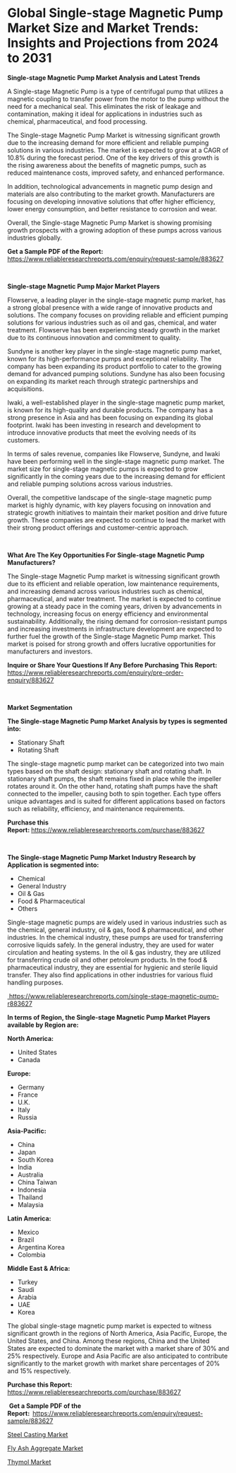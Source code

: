 <p><h1>Global Single-stage Magnetic Pump Market Size and Market Trends: Insights and Projections from 2024 to 2031</h1></p><p><strong>Single-stage Magnetic Pump Market Analysis and Latest Trends</strong></p>
<p><p>A Single-stage Magnetic Pump is a type of centrifugal pump that utilizes a magnetic coupling to transfer power from the motor to the pump without the need for a mechanical seal. This eliminates the risk of leakage and contamination, making it ideal for applications in industries such as chemical, pharmaceutical, and food processing.</p><p>The Single-stage Magnetic Pump Market is witnessing significant growth due to the increasing demand for more efficient and reliable pumping solutions in various industries. The market is expected to grow at a CAGR of 10.8% during the forecast period. One of the key drivers of this growth is the rising awareness about the benefits of magnetic pumps, such as reduced maintenance costs, improved safety, and enhanced performance.</p><p>In addition, technological advancements in magnetic pump design and materials are also contributing to the market growth. Manufacturers are focusing on developing innovative solutions that offer higher efficiency, lower energy consumption, and better resistance to corrosion and wear.</p><p>Overall, the Single-stage Magnetic Pump Market is showing promising growth prospects with a growing adoption of these pumps across various industries globally.</p></p>
<p><strong>Get a Sample PDF of the Report:&nbsp;</strong> <a href="https://www.reliableresearchreports.com/enquiry/request-sample/883627">https://www.reliableresearchreports.com/enquiry/request-sample/883627</a></p>
<p>&nbsp;</p>
<p><strong>Single-stage Magnetic Pump Major Market Players</strong></p>
<p><p>Flowserve, a leading player in the single-stage magnetic pump market, has a strong global presence with a wide range of innovative products and solutions. The company focuses on providing reliable and efficient pumping solutions for various industries such as oil and gas, chemical, and water treatment. Flowserve has been experiencing steady growth in the market due to its continuous innovation and commitment to quality.</p><p>Sundyne is another key player in the single-stage magnetic pump market, known for its high-performance pumps and exceptional reliability. The company has been expanding its product portfolio to cater to the growing demand for advanced pumping solutions. Sundyne has also been focusing on expanding its market reach through strategic partnerships and acquisitions.</p><p>Iwaki, a well-established player in the single-stage magnetic pump market, is known for its high-quality and durable products. The company has a strong presence in Asia and has been focusing on expanding its global footprint. Iwaki has been investing in research and development to introduce innovative products that meet the evolving needs of its customers.</p><p>In terms of sales revenue, companies like Flowserve, Sundyne, and Iwaki have been performing well in the single-stage magnetic pump market. The market size for single-stage magnetic pumps is expected to grow significantly in the coming years due to the increasing demand for efficient and reliable pumping solutions across various industries.</p><p>Overall, the competitive landscape of the single-stage magnetic pump market is highly dynamic, with key players focusing on innovation and strategic growth initiatives to maintain their market position and drive future growth. These companies are expected to continue to lead the market with their strong product offerings and customer-centric approach.</p></p>
<p>&nbsp;</p>
<p><strong>What Are The Key Opportunities For Single-stage Magnetic Pump Manufacturers?</strong></p>
<p><p>The Single-stage Magnetic Pump market is witnessing significant growth due to its efficient and reliable operation, low maintenance requirements, and increasing demand across various industries such as chemical, pharmaceutical, and water treatment. The market is expected to continue growing at a steady pace in the coming years, driven by advancements in technology, increasing focus on energy efficiency and environmental sustainability. Additionally, the rising demand for corrosion-resistant pumps and increasing investments in infrastructure development are expected to further fuel the growth of the Single-stage Magnetic Pump market. This market is poised for strong growth and offers lucrative opportunities for manufacturers and investors.</p></p>
<p><strong>Inquire or Share Your Questions If Any Before Purchasing This Report:</strong> <a href="https://www.reliableresearchreports.com/enquiry/pre-order-enquiry/883627">https://www.reliableresearchreports.com/enquiry/pre-order-enquiry/883627</a></p>
<p>&nbsp;</p>
<p><strong>Market Segmentation</strong></p>
<p><strong>The Single-stage Magnetic Pump Market Analysis by types is segmented into:</strong></p>
<p><ul><li>Stationary Shaft</li><li>Rotating Shaft</li></ul></p>
<p><p>The single-stage magnetic pump market can be categorized into two main types based on the shaft design: stationary shaft and rotating shaft. In stationary shaft pumps, the shaft remains fixed in place while the impeller rotates around it. On the other hand, rotating shaft pumps have the shaft connected to the impeller, causing both to spin together. Each type offers unique advantages and is suited for different applications based on factors such as reliability, efficiency, and maintenance requirements.</p></p>
<p><strong>Purchase this Report:&nbsp;</strong><a href="https://www.reliableresearchreports.com/purchase/883627">https://www.reliableresearchreports.com/purchase/883627</a></p>
<p>&nbsp;</p>
<p><strong>The Single-stage Magnetic Pump Market Industry Research by Application is segmented into:</strong></p>
<p><ul><li>Chemical</li><li>General Industry</li><li>Oil & Gas</li><li>Food & Pharmaceutical</li><li>Others</li></ul></p>
<p><p>Single-stage magnetic pumps are widely used in various industries such as the chemical, general industry, oil & gas, food & pharmaceutical, and other industries. In the chemical industry, these pumps are used for transferring corrosive liquids safely. In the general industry, they are used for water circulation and heating systems. In the oil & gas industry, they are utilized for transferring crude oil and other petroleum products. In the food & pharmaceutical industry, they are essential for hygienic and sterile liquid transfer. They also find applications in other industries for various fluid handling purposes.</p></p>
<p><a href="https://www.reliableresearchreports.com/single-stage-magnetic-pump-r883627">&nbsp;https://www.reliableresearchreports.com/single-stage-magnetic-pump-r883627</a></p>
<p><strong>In terms of Region, the Single-stage Magnetic Pump Market Players available by Region are:</strong></p>
<p>
    <p> <strong> North America: </strong>
        <ul>
            <li>United States</li>
            <li>Canada</li>
        </ul>
        </p> 
    <p> <strong> Europe: </strong>
        <ul>
            <li>Germany</li>
            <li>France</li>
            <li>U.K.</li>
            <li>Italy</li>
            <li>Russia</li>
        </ul>
        </p> 
    <p> <strong> Asia-Pacific: </strong>
        <ul>
            <li>China</li>
            <li>Japan</li>
            <li>South Korea</li>
            <li>India</li>
            <li>Australia</li>
            <li>China Taiwan</li>
            <li>Indonesia</li>
            <li>Thailand</li>
            <li>Malaysia</li>
        </ul>
        </p> 
    <p> <strong> Latin America: </strong>
        <ul>
            <li>Mexico</li>
            <li>Brazil</li>
            <li>Argentina Korea</li>
            <li>Colombia</li>
        </ul>
        </p> 
    <p> <strong> Middle East & Africa: </strong>
        <ul>
            <li>Turkey</li>
            <li>Saudi</li>
            <li>Arabia</li>
            <li>UAE</li>
            <li>Korea</li>
        </ul>
    </p>
    </p>
<p><p>The global single-stage magnetic pump market is expected to witness significant growth in the regions of North America, Asia Pacific, Europe, the United States, and China. Among these regions, China and the United States are expected to dominate the market with a market share of 30% and 25% respectively. Europe and Asia Pacific are also anticipated to contribute significantly to the market growth with market share percentages of 20% and 15% respectively.</p></p>
<p><strong>Purchase this Report: </strong><a href="https://www.reliableresearchreports.com/purchase/883627">https://www.reliableresearchreports.com/purchase/883627</a></p>
<p>&nbsp;<strong>Get a Sample PDF of the Report:&nbsp;&nbsp;</strong><a href="https://www.reliableresearchreports.com/enquiry/request-sample/883627">https://www.reliableresearchreports.com/enquiry/request-sample/883627</a></p>
<p><strong></strong></p>
<p><p><a href="https://issuu.com/reportprime-2/docs/steel-casting-market-size-2030.pptx">Steel Casting Market</a></p><p><a href="https://issuu.com/reportprime-2/docs/fly-ash-aggregate-market-size-2030.pptx">Fly Ash Aggregate Market</a></p><p><a href="https://issuu.com/reportprime-2/docs/thymol-market-size-2030.pptx">Thymol Market</a></p></p>